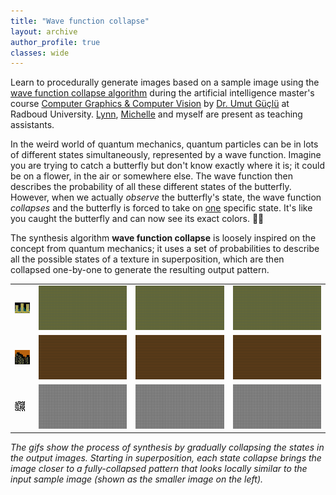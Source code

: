 ```yaml
---
title: "Wave function collapse"
layout: archive
author_profile: true
classes: wide
---
```


Learn to procedurally generate images based on a sample image using the <a href="https://github.com/mxgmn/WaveFunctionCollapse">wave function collapse algorithm</a> during the artificial intelligence master's course <a href="https://neuralcoding.nl/">Computer Graphics & Computer Vision</a> by <a href="https://www.ru.nl/en/people/guclu-u">Dr. Umut Güçlü</a> at Radboud University. <a href="https://lynnle.com/">Lynn</a>, <a href="https://www.ru.nl/personen/appel-m">Michelle</a> and myself are present as teaching assistants.  

In the weird world of quantum mechanics, quantum particles can be in lots of different states simultaneously, represented by a wave function. Imagine you are trying to catch a butterfly but don't know exactly where it is; it could be on a flower, in the air or somewhere else. The wave function then describes the probability of all these different states of the butterfly. However, when we actually <i>observe</i> the butterfly's state, the wave function <i>collapses</i> and the butterfly is forced to take on <u>one</u> specific state. It's like you caught the butterfly and can now see its exact colors. 🦋✨

The synthesis algorithm <b>wave function collapse</b> is loosely inspired on the concept from quantum mechanics; it uses a set of probabilities to describe all the possible states of a texture in superposition, which are then collapsed one-by-one to generate the resulting output pattern.


<table>
  <tr>
    <td><img src="/assets/images/misc/wfc/Skyline_.png"></td>
    <td><img src="/assets/images/misc/wfc/Skyline_1.gif"></td>
    <td><img src="/assets/images/misc/wfc/Skyline_2.gif"></td>
    <td><img src="/assets/images/misc/wfc/Skyline_3.gif"></td>
  </tr>
    <tr>
    <td><img src="/assets/images/misc/wfc/Skyline2_.png"></td>
    <td><img src="/assets/images/misc/wfc/Skyline2_1.gif"></td>
    <td><img src="/assets/images/misc/wfc/Skyline2_2.gif"></td>
    <td><img src="/assets/images/misc/wfc/Skyline2_3.gif"></td>
  </tr>
    <tr>
    <td><img src="/assets/images/misc/wfc/Maze_.png"></td>
    <td><img src="/assets/images/misc/wfc/Maze_1.gif"></td>
    <td><img src="/assets/images/misc/wfc/Maze_2.gif"></td>
    <td><img src="/assets/images/misc/wfc/Maze_3.gif"></td>
  </tr>
</table>

<i>The gifs show the process of synthesis by gradually collapsing the states in the output images. Starting in superposition, each state collapse brings the image closer to a fully-collapsed pattern that looks locally similar to the input sample image (shown as the smaller image on the left).</i>





